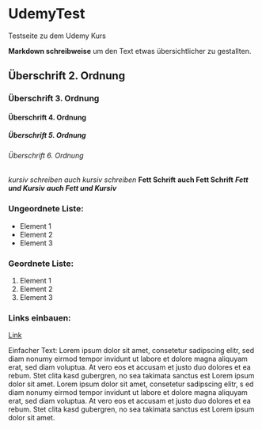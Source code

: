 # UdemyTest
Testseite zu dem Udemy Kurs

**Markdown schreibweise** um den Text etwas übersichtlicher zu gestallten.

## Überschrift 2. Ordnung
### Überschrift 3. Ordnung
#### Überschrift 4. Ordnung
##### Überschrift 5. Ordnung
###### Überschrift 6. Ordnung

*kursiv schreiben*
_auch kursiv schreiben_
**Fett Schrift**
__auch Fett Schrift__
***Fett und Kursiv***
___auch Fett und Kursiv___

### Ungeordnete Liste:
- Element 1
- Element 2
- Element 3

### Geordnete Liste:
1. Element 1
2. Element 2
3. Element 3

### Links einbauen:

[Link](https://google.com)

Einfacher Text:
Lorem ipsum dolor sit amet, consetetur sadipscing elitr, sed diam nonumy eirmod tempor invidunt ut labore et dolore magna aliquyam erat, 
sed diam voluptua. At vero eos et accusam et justo duo dolores et ea rebum. Stet clita kasd gubergren, 
no sea takimata sanctus est Lorem ipsum dolor sit amet. Lorem ipsum dolor sit amet, consetetur sadipscing elitr, s
ed diam nonumy eirmod tempor invidunt ut labore et dolore magna aliquyam erat, sed diam voluptua. At vero eos et accusam et justo duo
dolores et ea rebum. Stet clita kasd gubergren, no sea takimata sanctus est Lorem ipsum dolor sit amet.

